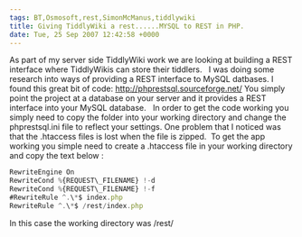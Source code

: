 ```yaml
---
tags: BT,Osmosoft,rest,SimonMcManus,tiddlywiki
title: Giving TiddlyWiki a rest......MYSQL to REST in PHP.
date: Tue, 25 Sep 2007 12:42:58 +0000
---
```

As part of my server side TiddlyWiki work we are looking at building a REST interface where TiddlyWikis can store their tiddlers.   I was doing some research into ways of providing a REST interface to MySQL datbases. I found this great bit of code: http://phprestsql.sourceforge.net/ You simply point the project at a database on your server and it provides a REST interface into your MySQL database.   In order to get the code working you simply need to copy the folder into your working directory and change the phprestsql.ini file to reflect your settings. One problem that I noticed was that the .htaccess files is lost when the file is zipped.  To get the app working you simple need to create a .htaccess file in your working directory and copy the text below :
```js
RewriteEngine On
RewriteCond %{REQUEST\_FILENAME} !-d
RewriteCond %{REQUEST\_FILENAME} !-f
#RewriteRule ^.\*$ index.php
RewriteRule ^.\*$ /rest/index.php
```

In this case the working directory was /rest/
